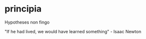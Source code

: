 # principia
Hypotheses non fingo

"If he had lived, we would have learned something" - Isaac Newton
